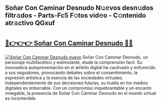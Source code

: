 ## Soñar Con Caminar Desnudo N𝚞𝚎vos desn𝚞dos filtr𝚊dos - Parts-Fc5 F𝚘tos vid𝚎o - C𝚘ntenido atr𝚊ctivo QGxuf

# <h2><a href="http://mb2k5fb.tromn.icu/?c=So%c3%b1ar+Con+Caminar+Desnudo">🔗👉👉👉 Soñar Con Caminar Desnudo 🔗🔗</a></h2>

[![Soñar Con Caminar Desnudo nuevo](https://i.imgur.com/pEAQMta.gif)](http://mb2k5fb.tromn.icu/?c=So%c3%b1ar+Con+Caminar+Desnudo)
Soñar Con Caminar Desnudo, un personaje multifacético y estimulante, elude la comprensión fácil. Su innovadora autopresentación en el ámbito digital ha cautivado y enfurecido a sus seguidores, provocando debates sobre el consentimiento, la expresión artística y la esencia de las sociedades virtuales. Independientemente de sus decisiones futuras, su huella en los medios digitales es imborrable. Con un compromiso inquebrantable y un encanto innegable, la presencia de Soñar Con Caminar Desnudo en el mundo virtual es incontenible.
